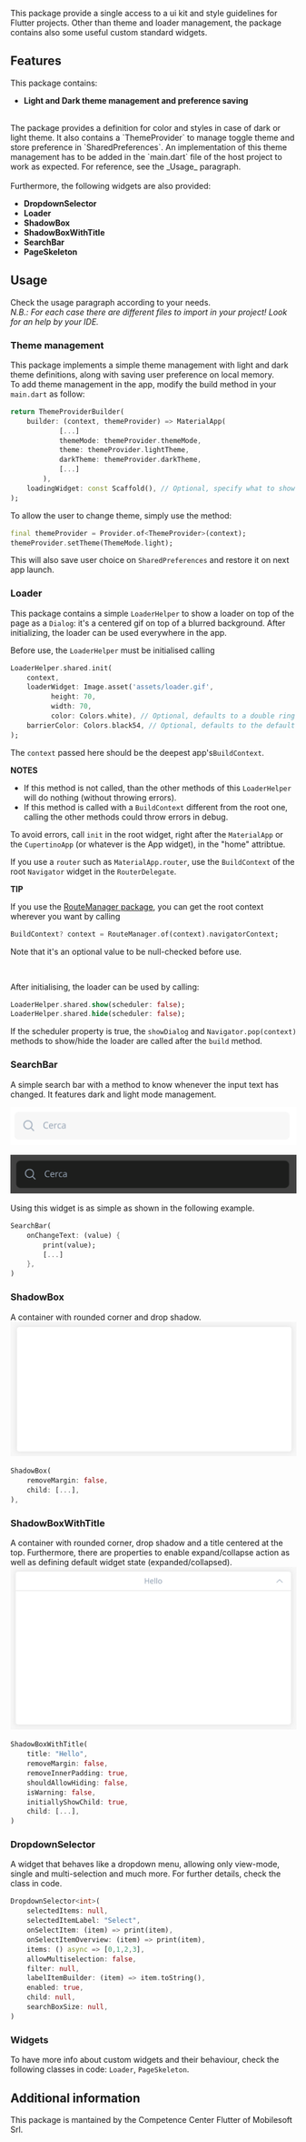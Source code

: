 This package provide a single access to a ui kit and style guidelines for Flutter projects. Other than theme and loader management, the package contains also some useful custom standard widgets. 

## Features

This package contains: 

* **Light and Dark theme management and preference saving** 
<br>
The package provides a definition for color and styles in case of dark or light theme. It also contains a `ThemeProvider` to manage toggle theme and store preference in `SharedPreferences`. An implementation of this theme management has to be added in the `main.dart` file of the host project to work as expected. For reference, see the _Usage_ paragraph.
<br>
<br>
Furthermore, the following widgets are also provided:

* **DropdownSelector**
* **Loader**
* **ShadowBox**
* **ShadowBoxWithTitle**
* **SearchBar**
* **PageSkeleton**

## Usage

Check the usage paragraph according to your needs.
<br>
_N.B.: For each case there are different files to import in your project! Look for an help by your IDE._

### Theme management
This package implements a simple theme management with light and dark theme definitions, along with saving user preference on local memory.
<br>
To add theme management in the app, modify the build method in your `main.dart` as follow:

```dart
return ThemeProviderBuilder(
    builder: (context, themeProvider) => MaterialApp(
            [...]
            themeMode: themeProvider.themeMode,
            theme: themeProvider.lightTheme,
            darkTheme: themeProvider.darkTheme,
            [...]
        ),
    loadingWidget: const Scaffold(), // Optional, specify what to show while the ThemeProvider is loading
);
```

To allow the user to change theme, simply use the method:

```dart
final themeProvider = Provider.of<ThemeProvider>(context);
themeProvider.setTheme(ThemeMode.light);
```

This will also save user choice on `SharedPreferences` and restore it on next app launch.

### Loader
This package contains a simple `LoaderHelper` to show a loader on top of the page as a `Dialog`: it's a centered gif on top of a blurred background. After initializing, the loader can be used everywhere in the app.

Before use, the `LoaderHelper` must be initialised calling

``` dart
LoaderHelper.shared.init(
    context,
    loaderWidget: Image.asset('assets/loader.gif',
          height: 70,
          width: 70,
          color: Colors.white), // Optional, defaults to a double ring spinner gif
    barrierColor: Colors.black54, // Optional, defaults to the default showDialog's barrier color
);
```

The `context` passed here should be the deepest app's`BuildContext`.

**NOTES**
- If this method is not called, than the other methods of this `LoaderHelper` will do nothing (without throwing errors).
- If this method is called with a `BuildContext` different from the root one, calling the other methods could throw errors in debug.

To avoid errors, call `init` in the root widget, right after the `MaterialApp` or the `CupertinoApp` (or whatever is the App widget), in the "home" attribtue.

If you use a `router` such as `MaterialApp.router`, use the `BuildContext` of the root `Navigator` widget in the `RouterDelegate`.

**TIP**

If you use the [RouteManager package](https://pub.dev/packages/route_manager), you can get the root context wherever you want by calling

``` dart
BuildContext? context = RouteManager.of(context).navigatorContext;
```

Note that it's an optional value to be null-checked before use.

<br>

After initialising, the loader can be used by calling:

``` dart
LoaderHelper.shared.show(scheduler: false);
LoaderHelper.shared.hide(scheduler: false);
```

If the scheduler property is true, the `showDialog` and `Navigator.pop(context)` methods to show/hide the loader are called after the `build` method.

### SearchBar

A simple search bar with a method to know whenever the input text has changed. It features dark and light mode management.

![Light Search Bar](assets/readme/searchbar_light.png)

![Dark Search Bar](assets/readme/searchbar_dark.png)

Using this widget is as simple as shown in the following example.

```dart
SearchBar(
    onChangeText: (value) {
        print(value);
        [...]
    },
)
```

### ShadowBox

A container with rounded corner and drop shadow.
![ShadowBox](assets/readme/ShadowBox.png)

```dart
ShadowBox(
    removeMargin: false,
    child: [...],
),
```

### ShadowBoxWithTitle

A container with rounded corner, drop shadow and a title centered at the top. Furthermore, there are properties to enable expand/collapse action as well as defining default widget state (expanded/collapsed).
![ShadowBoxWithTitle](assets/readme/ShadowBoxWithTitle.png)

```dart
ShadowBoxWithTitle(
    title: "Hello",
    removeMargin: false,
    removeInnerPadding: true,
    shouldAllowHiding: false,
    isWarning: false,
    initiallyShowChild: true,
    child: [...],
)
```

### DropdownSelector

A widget that behaves like a dropdown menu, allowing only view-mode, single and multi-selection and much more.
For further details, check the class in code.

```dart
DropdownSelector<int>(
    selectedItems: null,
    selectedItemLabel: "Select",
    onSelectItem: (item) => print(item),
    onSelectItemOverview: (item) => print(item),
    items: () async => [0,1,2,3],
    allowMultiselection: false,
    filter: null,
    labelItemBuilder: (item) => item.toString(),
    enabled: true,
    child: null,
    searchBoxSize: null,
)
```

### Widgets
To have more info about custom widgets and their behaviour, check the following classes in code:  `Loader`, `PageSkeleton`.


## Additional information

This package is mantained by the Competence Center Flutter of Mobilesoft Srl.